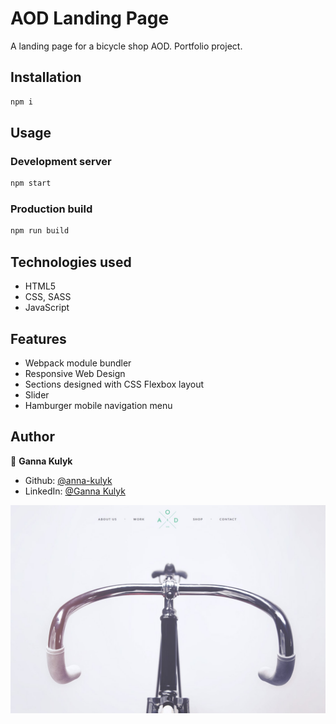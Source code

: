 # AOD Landing Page

A landing page for a bicycle shop AOD. Portfolio project.

## Installation

```bash
npm i
```

## Usage

### Development server

```bash
npm start
```

### Production build

```bash
npm run build
```

## Technologies used

- HTML5
- CSS, SASS
- JavaScript

## Features

- Webpack module bundler
- Responsive Web Design
- Sections designed with CSS Flexbox layout
- Slider
- Hamburger mobile navigation menu

## Author

👤 **Ganna Kulyk**

- Github: [@anna-kulyk](https://github.com/anna-kulyk)
- LinkedIn: [@Ganna Kulyk](https://linkedin.com/in/ganna-kulyk-b90273252)

![Screenshot](https://raw.githubusercontent.com/anna-kulyk/AOD_Landing/master/src/assets/AOD.jpg)
